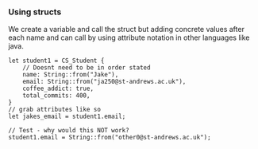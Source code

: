 
### Using structs
We create a variable and call the struct but adding concrete values after each name and can call by using attribute notation in other languages like java.

```rust,editable
let student1 = CS_Student {
    // Doesnt need to be in order stated
    name: String::from("Jake"),
    email: String::from("ja250@st-andrews.ac.uk"),
    coffee_addict: true,
    total_commits: 400,
}
// grab attributes like so
let jakes_email = student1.email;

// Test - why would this NOT work?
student1.email = String::from("other0@st-andrews.ac.uk");
```

